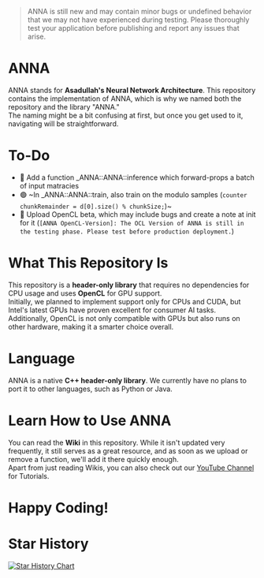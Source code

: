> ANNA is still new and may contain minor bugs or undefined behavior that we may not have experienced during testing. Please thoroughly test your application before publishing and report any issues that arise.

# ANNA  
ANNA stands for **Asadullah's Neural Network Architecture**. This repository contains the implementation of ANNA, which is why we named both the repository and the library "ANNA."  
The naming might be a bit confusing at first, but once you get used to it, navigating will be straightforward.

# To-Do
- 🔴 Add a function _ANNA::ANNA::inference which forward-props a batch of input matracies
- 🟢 ~In _ANNA::ANNA::train, also train on the modulo samples (`counter chunkRemainder = d[0].size() % chunkSize;`)~
- 🔴 Upload OpenCL beta, which may include bugs and create a note at init for it (`[ANNA OpenCL-Version]: The OCL Version of ANNA is still in the testing phase. Please test before production deployment.`)

# What This Repository Is  
This repository is a **header-only library** that requires no dependencies for CPU usage and uses **OpenCL** for GPU support.  
Initially, we planned to implement support only for CPUs and CUDA, but Intel's latest GPUs have proven excellent for consumer AI tasks. Additionally, OpenCL is not only compatible with GPUs but also runs on other hardware, making it a smarter choice overall.

# Language  
ANNA is a native **C++ header-only library**. We currently have no plans to port it to other languages, such as Python or Java.

# Learn How to Use ANNA  
You can read the **Wiki** in this repository. While it isn't updated very frequently, it still serves as a great resource, and as soon as we upload or remove a function, we'll add it there quickly enough.<br>
Apart from just reading Wikis, you can also check out our [YouTube Channel](https://www.youtube.com/@XeTuteTechnologies) for Tutorials.

# Happy Coding!  

# Star History  
<a href="https://star-history.com/#XeTute/ANNA&Date">
 <picture>
   <source media="(prefers-color-scheme: dark)" srcset="https://api.star-history.com/svg?repos=XeTute/ANNA&type=Date&theme=dark" />
   <source media="(prefers-color-scheme: light)" srcset="https://api.star-history.com/svg?repos=XeTute/ANNA&type=Date" />
   <img alt="Star History Chart" src="https://api.star-history.com/svg?repos=XeTute/ANNA&type=Date" />
 </picture>
</a>
